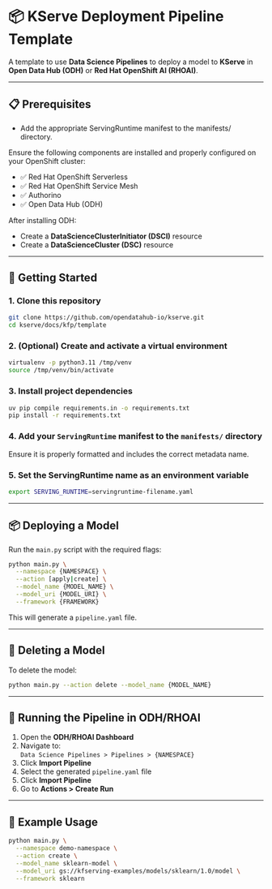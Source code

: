 # 📦 KServe Deployment Pipeline Template

A template to use **Data Science Pipelines** to deploy a model to **KServe** in **Open Data Hub (ODH)** or **Red Hat OpenShift AI (RHOAI)**.

---

## 📋 Prerequisites

- Add the appropriate ServingRuntime manifest to the manifests/ directory.

Ensure the following components are installed and properly configured on your OpenShift cluster:

- ✅ Red Hat OpenShift Serverless
- ✅ Red Hat OpenShift Service Mesh
- ✅ Authorino
- ✅ Open Data Hub (ODH)

After installing ODH:
- Create a **DataScienceClusterInitiator (DSCI)** resource
- Create a **DataScienceCluster (DSC)** resource

---

## 🚀 Getting Started

### 1. Clone this repository
```bash
git clone https://github.com/opendatahub-io/kserve.git
cd kserve/docs/kfp/template
```

### 2. (Optional) Create and activate a virtual environment
```bash
virtualenv -p python3.11 /tmp/venv
source /tmp/venv/bin/activate
```

### 3. Install project dependencies
```bash
uv pip compile requirements.in -o requirements.txt
pip install -r requirements.txt
```

### 4. Add your `ServingRuntime` manifest to the `manifests/` directory
Ensure it is properly formatted and includes the correct metadata name.

### 5. Set the ServingRuntime name as an environment variable

```bash
export SERVING_RUNTIME=servingruntime-filename.yaml
```
---

## 📦 Deploying a Model

Run the `main.py` script with the required flags:
```bash
python main.py \
  --namespace {NAMESPACE} \
  --action [apply|create] \
  --model_name {MODEL_NAME} \
  --model_uri {MODEL_URI} \
  --framework {FRAMEWORK}
```

This will generate a `pipeline.yaml` file.

---

## 🧹 Deleting a Model

To delete the model:
```bash
python main.py --action delete --model_name {MODEL_NAME}
```

---

## 📂 Running the Pipeline in ODH/RHOAI

1. Open the **ODH/RHOAI Dashboard**
2. Navigate to:  
   `Data Science Pipelines > Pipelines > {NAMESPACE}`
3. Click **Import Pipeline**
4. Select the generated `pipeline.yaml` file
5. Click **Import Pipeline**
6. Go to **Actions > Create Run**

---

## 📄 Example Usage

```bash
python main.py \
  --namespace demo-namespace \
  --action create \
  --model_name sklearn-model \
  --model_uri gs://kfserving-examples/models/sklearn/1.0/model \
  --framework sklearn
```
